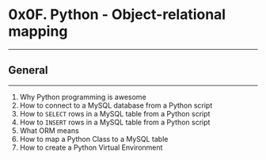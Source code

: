 # 0x0F. Python - Object-relational mapping
***
## General
---
1. Why Python programming is awesome
2. How to connect to a MySQL database from a Python script
3. How to `SELECT` rows in a MySQL table from a Python script
4. How to `INSERT` rows in a MySQL table from a Python script
5. What ORM means
6. How to map a Python Class to a MySQL table
7. How to create a Python Virtual Environment